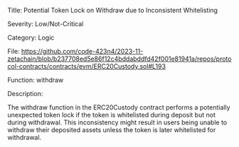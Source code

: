Title: Potential Token Lock on Withdraw due to Inconsistent Whitelisting

Severity: Low/Not-Critical

Category: Logic

File: https://github.com/code-423n4/2023-11-zetachain/blob/b237708ed5e86f12c4bddabddfd42f001e81941a/repos/protocol-contracts/contracts/evm/ERC20Custody.sol#L193

Function: withdraw

Description:

The withdraw function in the ERC20Custody contract performs a potentially unexpected token lock if the token is whitelisted during deposit but not during withdrawal. This inconsistency might result in users being unable to withdraw their deposited assets unless the token is later whitelisted for withdrawal.